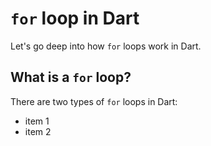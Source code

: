 # `for` loop in Dart

Let's go deep into how `for` loops work in Dart.

## What is a `for` loop?

There are two types of `for` loops in Dart:

- item 1
- item 2


